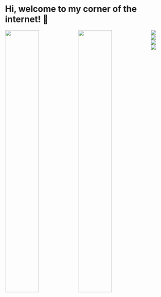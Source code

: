 # Hi, welcome to my corner of the internet! 🌸

<img align="left" width="47%" src="https://github-readme-stats.vercel.app/api?username=eviepk12&show_icons=true&theme=gruvbox_light"/>
<img align="left" width="47%" src="https://github-readme-stats.vercel.app/api/top-langs/?username=eviepk12&layout=compact"/>

<img align="left" src="https://img.shields.io/badge/python-3670A0?style=for-the-badge&logo=python&logoColor=ffdd54"/>
<img align="left" src="https://img.shields.io/badge/html5-%23E34F26.svg?style=for-the-badge&logo=html5&logoColor=white"/>
<img align="left" src="https://img.shields.io/badge/css3-%231572B6.svg?style=for-the-badge&logo=css3&logoColor=white"/>
<img align="left" src="https://img.shields.io/badge/java-%23ED8B00.svg?style=for-the-badge&logo=java&logoColor=white"/>
